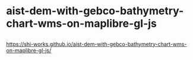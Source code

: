 # aist-dem-with-gebco-bathymetry-chart-wms-on-maplibre-gl-js
##
https://shi-works.github.io/aist-dem-with-gebco-bathymetry-chart-wms-on-maplibre-gl-js/
